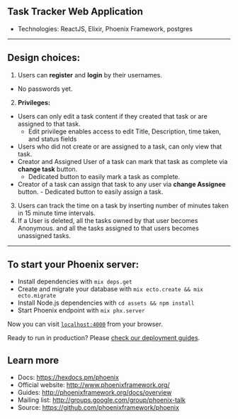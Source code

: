

## Task Tracker Web Application

* Technologies: ReactJS, Elixir, Phoenix Framework, postgres

***

## Design choices:
1. Users can __register__ and __login__ by their usernames.
 * No passwords yet.
2. __Privileges:__
 * Users can only edit a task content if they created that task or are assigned
  to that task.
    - Edit privilege enables access to edit Title, Description, time taken, and status fields
 * Users who did not create or are assigned to a task, can only view that task.
 * Creator and Assigned User of a task can mark that task as complete
    via __change task__ button.
    - Dedicated button to easily mark a task as complete.
 * Creator of a task can assign that task to any user
       via __change Assignee__ button.
       - Dedicated button to easily assign a task.
3. Users can track the time on a task by inserting number of minutes taken in 15 minute  time intervals.  
4. If a User is deleted, all the tasks owned by that user becomes Anonymous.
  and all the tasks assigned to that users becomes unassigned tasks.
***

## To start your Phoenix server:

* Install dependencies with `mix deps.get`
* Create and migrate your database with `mix ecto.create && mix ecto.migrate`
* Install Node.js dependencies with `cd assets && npm install`
* Start Phoenix endpoint with `mix phx.server`

Now you can visit [`localhost:4000`](http://localhost:4000) from your browser.

Ready to run in production? Please [check our deployment guides](http://www.phoenixframework.org/docs/deployment).

## Learn more

* Docs: https://hexdocs.pm/phoenix
* Official website: http://www.phoenixframework.org/
* Guides: http://phoenixframework.org/docs/overview
* Mailing list: http://groups.google.com/group/phoenix-talk
* Source: https://github.com/phoenixframework/phoenix
